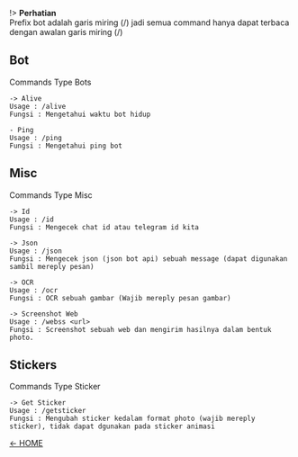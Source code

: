 !> **Perhatian**<br>
Prefix bot adalah garis miring (/) jadi semua command hanya dapat terbaca dengan awalan garis miring (/)

## Bot
Commands Type Bots
```
-> Alive
Usage : /alive
Fungsi : Mengetahui waktu bot hidup

- Ping
Usage : /ping
Fungsi : Mengetahui ping bot
```

## Misc
Commands Type Misc
```
-> Id
Usage : /id
Fungsi : Mengecek chat id atau telegram id kita

-> Json
Usage : /json
Fungsi : Mengecek json (json bot api) sebuah message (dapat digunakan sambil mereply pesan)

-> OCR
Usage : /ocr
Fungsi : OCR sebuah gambar (Wajib mereply pesan gambar)

-> Screenshot Web
Usage : /webss <url>
Fungsi : Screenshot sebuah web dan mengirim hasilnya dalam bentuk photo.
```

## Stickers
Commands Type Sticker
```
-> Get Sticker
Usage : /getsticker
Fungsi : Mengubah sticker kedalam format photo (wajib mereply sticker), tidak dapat dgunakan pada sticker animasi
```

[<- HOME](README.md)
